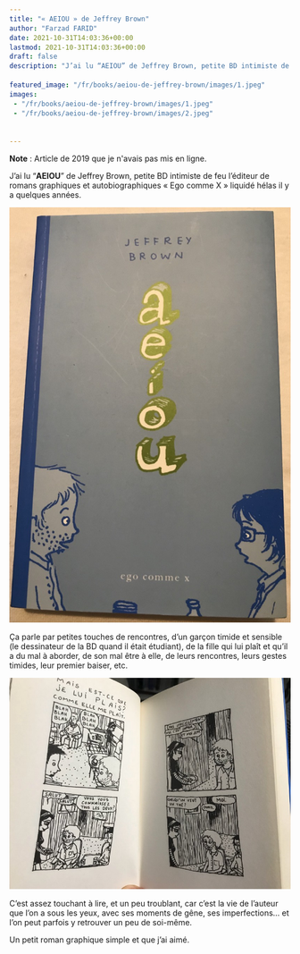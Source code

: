 ```yaml
---
title: "« AEIOU » de Jeffrey Brown"
author: "Farzad FARID"
date: 2021-10-31T14:03:36+00:00
lastmod: 2021-10-31T14:03:36+00:00
draft: false
description: "J’ai lu “AEIOU” de Jeffrey Brown, petite BD intimiste de feu l’éditeur de romans graphiques et autobiographiques « Ego comme X » liquidé… "

featured_image: "/fr/books/aeiou-de-jeffrey-brown/images/1.jpeg" 
images:
 - "/fr/books/aeiou-de-jeffrey-brown/images/1.jpeg"
 - "/fr/books/aeiou-de-jeffrey-brown/images/2.jpeg"


---
```


**Note** : Article de 2019 que je n'avais pas mis en ligne.

J’ai lu “**AEIOU**” de Jeffrey Brown, petite BD intimiste de feu l’éditeur de romans graphiques et autobiographiques « Ego comme X » liquidé hélas il y a quelques années. 




![image](images/1.jpeg#layoutTextWidth)



Ça parle par petites touches de rencontres, d’un garçon timide et sensible (le dessinateur de la BD quand il était étudiant), de la fille qui lui plaît et qu’il a du mal à aborder, de son mal être à elle, de leurs rencontres, leurs gestes timides, leur premier baiser, etc.




![image](images/2.jpeg#layoutTextWidth)



C’est assez touchant à lire, et un peu troublant, car c’est la vie de l’auteur que l’on a sous les yeux, avec ses moments de gêne, ses imperfections… et l’on peut parfois y retrouver un peu de soi-même.

Un petit roman graphique simple et que j’ai aimé.
